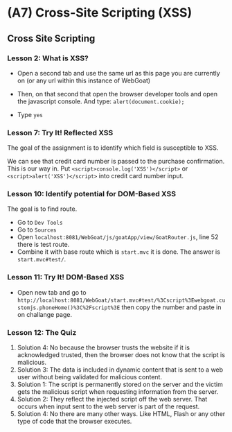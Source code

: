 # (A7) Cross-Site Scripting (XSS)

## Cross Site Scripting

### Lesson 2: What is XSS?

- Open a second tab and use the same url as this page you are currently on (or any url within this instance of WebGoat)

- Then, on that second that open the browser developer tools and open the javascript console. And type: `alert(document.cookie);`

- Type `yes`

### Lesson 7: Try It! Reflected XSS

The goal of the assignment is to identify which field is susceptible to XSS.

We can see that credit card number is passed to the purchase confirmation. This is our way in. Put `<script>console.log('XSS')</script>` or `<script>alert('XSS')</script>` into credit card number input.

### Lesson 10: Identify potential for DOM-Based XSS

The goal is to find route.

- Go to `Dev Tools`
- Go to `Sources`
- Open `localhost:8081/WebGoat/js/goatApp/view/GoatRouter.js`, line 52 there is test route.
- Combine it with base route which is `start.mvc` it is done.
The answer is `start.mvc#test/`.

### Lesson 11: Try It! DOM-Based XSS

- Open new tab and go to `http://localhost:8081/WebGoat/start.mvc#test/%3Cscript%3Ewebgoat.customjs.phoneHome()%3C%2Fscript%3E` then copy the number and paste in on challange page.

### Lesson 12: The Quiz

1. Solution 4: No because the browser trusts the website if it is acknowledged trusted, then the browser does not know that the script is malicious.
2. Solution 3: The data is included in dynamic content that is sent to a web user without being validated for malicious content.
3. Solution 1: The script is permanently stored on the server and the victim gets the malicious script when requesting information from the server.
4. Solution 2: They reflect the injected script off the web server. That occurs when input sent to the web server is part of the request.
5. Solution 4: No there are many other ways. Like HTML, Flash or any other type of code that the browser executes.
